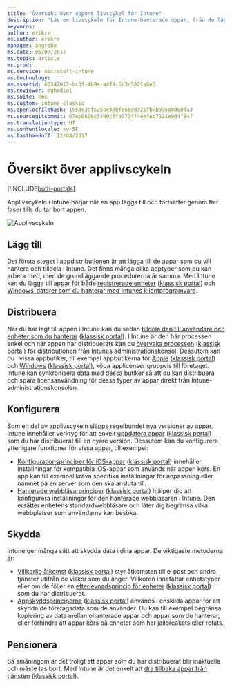 ```yaml
---
title: "Översikt över appens livscykel för Intune"
description: "Läs om livscykeln för Intune-hanterade appar, från de läggs till tills de tas ur bruk."
keywords: 
author: erikre
ms.author: erikre
manager: angrobe
ms.date: 06/07/2017
ms.topic: article
ms.prod: 
ms.service: microsoft-intune
ms.technology: 
ms.assetid: 60347012-bc3f-4b9a-a4f4-6d3c5021a6e6
ms.reviewer: mghadial
ms.suite: ems
ms.custom: intune-classic
ms.openlocfilehash: 1e50e3af525be48bf058dd32bfb7b93508d500a3
ms.sourcegitcommit: 67ec0606c5440cffa7734f4eefeb7121e9d4f94f
ms.translationtype: HT
ms.contentlocale: sv-SE
ms.lasthandoff: 12/08/2017
---
```

# <a name="overview-of-the-app-lifecycle"></a>Översikt över applivscykeln

[!INCLUDE[both-portals](./includes/note-for-both-portals.md)]

Applivscykeln i Intune börjar när en app läggs till och fortsätter genom fler faser tills du tar bort appen.

![Applivscykeln](./media/app-lifecycle.png "Intune-appens livscykel")

## <a name="add"></a>Lägg till

Det första steget i appdistributionen är att lägga till de appar som du vill hantera och tilldela i Intune. Det finns många olika apptyper som du kan arbeta med, men de grundläggande procedurerna är samma. Med Intune kan du lägga till appar för både [registrerade enheter](apps-add.md) ([klassisk portal](/intune-classic/deploy-use/add-apps-for-mobile-devices-in-microsoft-intune)) och [Windows-datorer som du hanterar med Intunes klientprogramvara](/intune-classic/deploy-use/add-apps-for-windows-pcs-in-microsoft-intune).

## <a name="deploy"></a>Distribuera

När du har lagt till appen i Intune kan du sedan [tilldela den till användare och enheter som du hanterar](apps-deploy.md) ([klassisk portal](/intune-classic/deploy-use/deploy-apps)). I Intune är den här processen enkel och när appen har distribuerats kan du [övervaka processen](apps-monitor.md) ([klassisk portal](/intune-classic/deploy-use/monitor-apps-in-microsoft-intune)) för distributionen från Intunes administrationskonsol. Dessutom kan du i vissa appbutiker, till exempel appbutikerna för [Apple](vpp-apps-ios.md) ([klassisk portal](/intune-classic/deploy-use/manage-ios-apps-you-purchased-through-a-volume-purchase-program-with-microsoft-intune)) och [Windows](windows-store-for-business.md) ([klassisk portal](/intune-classic/deploy-use/manage-apps-you-purchased-from-the-windows-store-for-business-with-microsoft-intune)), köpa applicenser gruppvis till företaget. Intune kan synkronisera data med dessa butiker så att du kan distribuera och spåra licensanvändning för dessa typer av appar direkt från Intune-administrationskonsolen.

## <a name="configure"></a>Konfigurera

Som en del av applivscykeln släpps regelbundet nya versioner av appar. Intune innehåller verktyg för att enkelt [uppdatera appar](apps-add.md) ([klassisk portal](/intune-classic/deploy-use/update-apps-using-microsoft-intune)) som du har distribuerat till en nyare version. Dessutom kan du konfigurera ytterligare funktioner för vissa appar, till exempel:
- [Konfigurationsprinciper för iOS-appar](app-configuration-policies-use-ios.md) ([klassisk portal](/intune-classic/deploy-use/configure-ios-apps-with-mobile-app-configuration-policies-in-microsoft-intune)) innehåller inställningar för kompatibla iOS-appar som används när appen körs. En app kan till exempel kräva specifika inställningar för anpassning eller namnet på en server som den ska ansluta till.
- [Hanterade webbläsarprinciper](app-configuration-managed-browser.md) ([klassisk portal](/intune-classic/deploy-use/manage-internet-access-using-managed-browser-policies)) hjälper dig att konfigurera inställningar för den hanterade webbläsaren i Intune. Den ersätter enhetens standardwebbläsare och låter dig begränsa vilka webbplatser som användarna kan besöka.

## <a name="protect"></a>Skydda

Intune ger många sätt att skydda data i dina appar. De viktigaste metoderna är:
- [Villkorlig åtkomst](conditional-access.md) ([klassisk portal](/intune-classic/deploy-use/restrict-access-to-email-and-o365-services-with-microsoft-intune)) styr åtkomsten till e-post och andra tjänster utifrån de villkor som du anger. Villkoren innefattar enhetstyper eller om de följer en [efterlevnadsprincip för enheter](device-compliance.md) ([klassisk portal](/intune-classic/deploy-use/introduction-to-device-compliance-policies-in-microsoft-intune)) som du har distribuerat.
- [Appskyddsprinciperna](app-protection-policy.md) ([klassisk portal](/intune-classic/deploy-use/protect-app-data-using-mobile-app-management-policies-with-microsoft-intune)) används i enskilda appar för att skydda de företagsdata som de använder. Du kan till exempel begränsa kopiering av data mellan ohanterade appar och appar som du hanterar, eller förhindra att appar körs på enheter som har jailbreakats eller rotats.

## <a name="retire"></a>Pensionera

Så småningom är det troligt att appar som du har distribuerat blir inaktuella och måste tas bort. Med Intune är det enkelt att [dra tillbaka appar från tjänsten](device-management.md) ([klassisk portal](/intune-classic/deploy-use/retire-apps-using-microsoft-intune)).
